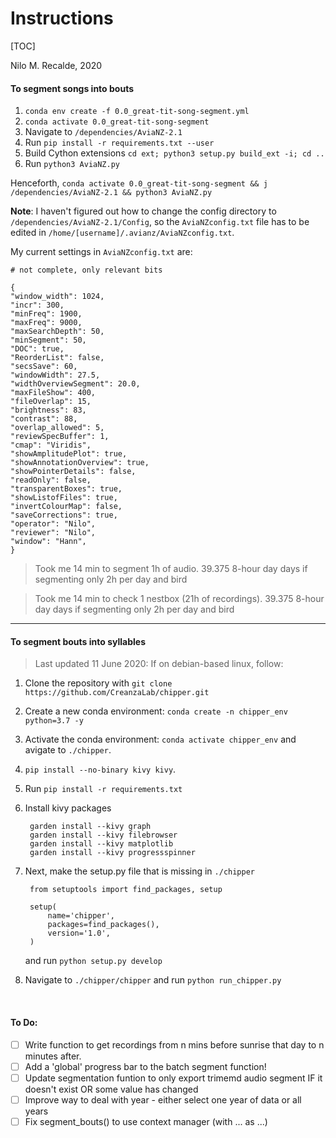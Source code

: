 Instructions
==============

[TOC]

Nilo M. Recalde, 2020


#### To segment songs into bouts

 1. `conda env create -f 0.0_great-tit-song-segment.yml`
 2. `conda activate 0.0_great-tit-song-segment`
 3. Navigate to `/dependencies/AviaNZ-2.1`
 4. Run `pip install -r requirements.txt --user`
 5. Build Cython extensions `cd ext; python3 setup.py build_ext -i; cd ..`
 6. Run `python3 AviaNZ.py`

Henceforth, `conda activate 0.0_great-tit-song-segment && j /dependencies/AviaNZ-2.1 && python3 AviaNZ.py`


**Note**: I haven't figured out how to change the config directory to `/dependencies/AviaNZ-2.1/Config`, so the `AviaNZconfig.txt` file has to be edited in `/home/[username]/.avianz/AviaNZconfig.txt`. 

My current settings in `AviaNZconfig.txt` are:

    # not complete, only relevant bits

    {
    "window_width": 1024,
    "incr": 300,
    "minFreq": 1900,
    "maxFreq": 9000,
    "maxSearchDepth": 50,
    "minSegment": 50,
    "DOC": true,
    "ReorderList": false,
    "secsSave": 60,
    "windowWidth": 27.5,
    "widthOverviewSegment": 20.0,
    "maxFileShow": 400,
    "fileOverlap": 15,
    "brightness": 83,
    "contrast": 88,
    "overlap_allowed": 5,
    "reviewSpecBuffer": 1,
    "cmap": "Viridis",
    "showAmplitudePlot": true,
    "showAnnotationOverview": true,
    "showPointerDetails": false,
    "readOnly": false,
    "transparentBoxes": true,
    "showListofFiles": true,
    "invertColourMap": false,
    "saveCorrections": true,
    "operator": "Nilo",
    "reviewer": "Nilo",
    "window": "Hann",
    }

> Took me 14 min to segment 1h of audio.
> 39.375 8-hour day days if segmenting only 2h per day and bird

> Took me 14 min to check 1 nestbox (21h of recordings).
> 39.375 8-hour day days if segmenting only 2h per day and bird

***

#### To segment bouts into syllables

> Last updated 11 June 2020: If on debian-based linux, follow:

1. Clone the repository with `git clone https://github.com/CreanzaLab/chipper.git`

2. Create a new conda environment: `conda create -n chipper_env python=3.7 -y`

3. Activate the conda environment: `conda activate chipper_env` and avigate to `./chipper`.

4. `pip install --no-binary kivy kivy`. 

5. Run `pip install -r requirements.txt`

6. Install kivy packages

        garden install --kivy graph
        garden install --kivy filebrowser
        garden install --kivy matplotlib
        garden install --kivy progressspinner

7. Next, make the setup.py file that is missing in `./chipper`

        from setuptools import find_packages, setup

        setup(
            name='chipper',
            packages=find_packages(),
            version='1.0',
        )

    and run `python setup.py develop`

8. Navigate to `./chipper/chipper` and run `python run_chipper.py`  



<br>

#### To Do:
- [ ] Write function to get recordings from n mins before sunrise that day to n minutes after. 
- [ ] Add a 'global' progress bar to the batch segment function!
- [ ] Update segmentation funtion to only export trimemd audio segment IF it doesn't exist OR some value has changed
- [ ] Improve way to deal with year - either select one year of data or all years
- [ ] Fix segment_bouts() to use context manager (with ... as ...)
